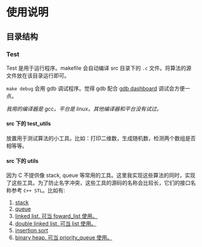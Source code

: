 使用说明
===

目录结构
---

### Test

Test 是用于运行程序。makefile 会自动编译 src 目录下的 `.c` 文件。将算法的源文件放在该目录运行即可。

`make debug` 会用 gdb 调试程序。觉得 gdb 配合 [gdb dashboard](https://github.com/cyrus-and/gdb-dashboard) 调试会方便一点。

*我用的编译器是 gcc。平台是 linux。其他编译器和平台没有试过。*

#### src 下的 test_utils

放置用于测试算法的小工具。比如：打印二维数，生成随机数，检测两个数组是否相等等。

#### src 下的 utils

因为 C 不提供像 stack, queue 等常用的工具。这里我实现这些算法的同时，实现了这些工具。为了防止名字冲突，这些工具的源码的名称会比较长，它们的接口名称参考 `C++ STL`。比如有:

1.  [stack](../data_structures/stack_queue/stack_linkedlist)
2.  [queue](../data_structures/stack_queue/queue_linkedlist)
3.  [linked list. 可当 foward_list 使用。](../data_structures/linked_list/linked_list_with_head)
4.  [double linked list. 可当 list 使用。](../data_structures/linked_list/double_linked_list_with_head)
5.  [insertion sort](../data_structures/sorting/insertion_sort.h)
6.  [binary heap. 可当 priority_queue 使用。](../data_structures/heap/binary_heap.h)
